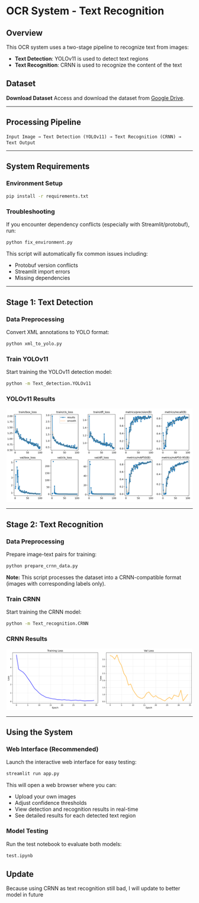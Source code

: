 # OCR System - Text Recognition

## Overview

This OCR system uses a two-stage pipeline to recognize text from images:

- **Text Detection**: YOLOv11 is used to detect text regions
- **Text Recognition**: CRNN is used to recognize the content of the text

## Dataset

**Download Dataset**
Access and download the dataset from [Google Drive](https://drive.google.com/file/d/1kUy2tuH-kKBlFCNA0a9sqD2TG4uyvBnV/view).

---

## Processing Pipeline

```plaintext
Input Image → Text Detection (YOLOv11) → Text Recognition (CRNN) → Text Output
```

---

## System Requirements

### Environment Setup

```bash
pip install -r requirements.txt
```

### Troubleshooting

If you encounter dependency conflicts (especially with Streamlit/protobuf), run:

```bash
python fix_environment.py
```

This script will automatically fix common issues including:

- Protobuf version conflicts
- Streamlit import errors
- Missing dependencies

---

## Stage 1: Text Detection

### Data Preprocessing

Convert XML annotations to YOLO format:

```bash
python xml_to_yolo.py
```

### Train YOLOv11

Start training the YOLOv11 detection model:

```bash
python -m Text_detection.YOLOv11
```

### YOLOv11 Results

![YOLO Training Results](img/results.png)

---

## Stage 2: Text Recognition

### Data Preprocessing

Prepare image-text pairs for training:

```bash
python prepare_crnn_data.py
```

**Note:** This script processes the dataset into a CRNN-compatible format (images with corresponding labels only).

### Train CRNN

Start training the CRNN model:

```bash
python -m Text_recognition.CRNN
```

### CRNN Results

![CRNN Training Curve](img/training_curves.png)

---

## Using the System

### Web Interface (Recommended)

Launch the interactive web interface for easy testing:

```bash
streamlit run app.py
```

This will open a web browser where you can:

- Upload your own images
- Adjust confidence thresholds
- View detection and recognition results in real-time
- See detailed results for each detected text region

### Model Testing

Run the test notebook to evaluate both models:

```bash
test.ipynb
```

## Update

Because using CRNN as text recognition still bad, I will update to better model in future
